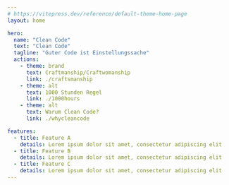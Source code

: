 ```yaml
---
# https://vitepress.dev/reference/default-theme-home-page
layout: home

hero:
  name: "Clean Code"
  text: "Clean Code"
  tagline: "Guter Code ist Einstellungssache"
  actions:
    - theme: brand
      text: Craftmanship/Craftwomanship
      link: ./craftsmanship
    - theme: alt
      text: 1000 Stunden Regel
      link: ./1000hours
    - theme: alt
      text: Warum Clean Code?
      link: ./whycleancode

features:
  - title: Feature A
    details: Lorem ipsum dolor sit amet, consectetur adipiscing elit
  - title: Feature B
    details: Lorem ipsum dolor sit amet, consectetur adipiscing elit
  - title: Feature C
    details: Lorem ipsum dolor sit amet, consectetur adipiscing elit
---
```


